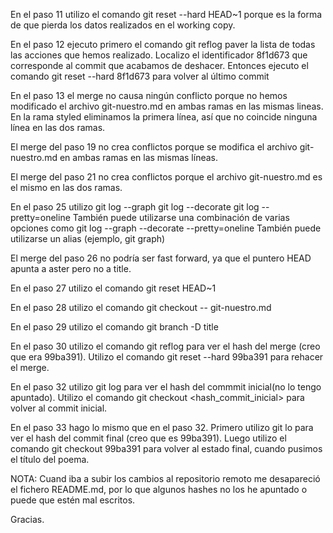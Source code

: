 En el paso 11 utilizo el comando git reset --hard HEAD~1 porque es la forma de que pierda los datos realizados en el working copy.

En el paso 12 ejecuto primero el comando git reflog paver la lista de todas las acciones que hemos realizado.
Localizo el identificador 8f1d673 que corresponde al commit que acabamos de deshacer.
Entonces ejecuto el comando git reset --hard 8f1d673 para volver al último commit

En el paso 13 el merge no causa ningún conflicto porque no hemos modificado el archivo git-nuestro.md en ambas ramas en las mismas lineas.
En la rama styled eliminamos la primera línea, así que no coincide ninguna línea en las dos ramas.

El merge del paso 19 no crea conflictos porque se modifica el archivo git-nuestro.md en ambas ramas en las mismas líneas.

El merge del paso 21 no crea conflictos porque el archivo git-nuestro.md es el mismo en las dos ramas.

En el paso 25 utilizo git log --graph
                      git log --decorate
                      git log --pretty=oneline
También puede utilizarse una combinación de varias opciones como git log --graph --decorate --pretty=oneline
También puede utilizarse un alias (ejemplo, git graph)

El merge del paso 26 no podría ser fast forward, ya que el puntero HEAD apunta a aster pero no a title.

En el paso 27 utilizo el comando git reset HEAD~1

En el paso 28 utilizo el comando git checkout -- git-nuestro.md

En el paso 29 utilizo  el comando git branch -D title

En el paso 30 utilizo el comando git reflog para ver el hash del merge (creo que era 99ba391).
Utilizo el comando git reset --hard 99ba391 para rehacer el merge.

En el paso 32 utilizo git log para ver el hash del commmit inicial(no lo tengo apuntado).
Utilizo el comando git checkout <hash_commit_inicial> para volver al commit inicial.

En el paso 33 hago lo mismo que en el paso 32. Primero utilizo git lo para ver el hash del commit final (creo que es 99ba391).
Luego utilizo el comando git checkout 99ba391 para volver al estado final, cuando pusimos el título del poema.

NOTA:
Cuand iba a subir los cambios al repositorio remoto me desapareció el fichero README.md, por lo que algunos hashes no los he apuntado
o puede que estén mal escritos.

Gracias.
